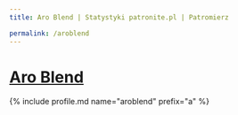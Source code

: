 ```yaml
---
title: Aro Blend | Statystyki patronite.pl | Patromierz

permalink: /aroblend
---
```


# [Aro Blend](https://patronite.pl/aroblend)

{% include profile.md name="aroblend" prefix="a" %}
